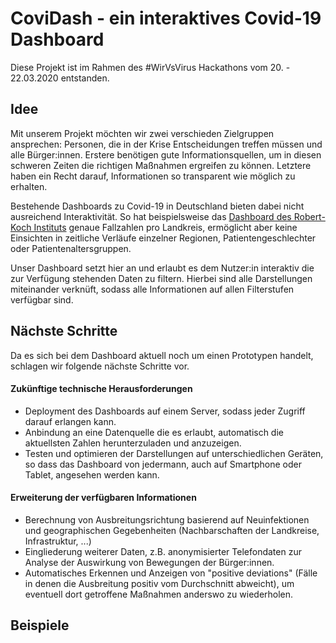 # CoviDash - ein interaktives Covid-19 Dashboard

Diese Projekt ist im Rahmen des #WirVsVirus Hackathons vom 20. - 22.03.2020 entstanden.

## Idee
Mit unserem Projekt möchten wir zwei verschieden Zielgruppen ansprechen: Personen, die in der Krise Entscheidungen treffen müssen und alle Bürger:innen.
Erstere benötigen gute Informationsquellen, um in diesen schweren Zeiten die richtigen Maßnahmen ergreifen zu können.
Letztere haben ein Recht darauf, Informationen so transparent wie möglich zu erhalten.

Bestehende Dashboards zu Covid-19 in Deutschland bieten dabei nicht ausreichend Interaktivität.
So hat beispielsweise das [Dashboard des Robert-Koch Instituts](https://experience.arcgis.com/experience/478220a4c454480e823b17327b2bf1d4)
genaue Fallzahlen pro Landkreis, ermöglicht aber keine Einsichten in zeitliche Verläufe einzelner Regionen, Patientengeschlechter oder Patientenaltersgruppen.

Unser Dashboard setzt hier an und erlaubt es dem Nutzer:in interaktiv die zur Verfügung stehenden Daten zu filtern.
Hierbei sind alle Darstellungen miteinander verknüft, sodass alle Informationen auf allen Filterstufen verfügbar sind.

## Nächste Schritte
Da es sich bei dem Dashboard aktuell noch um einen Prototypen handelt, schlagen wir folgende nächste Schritte vor.

#### Zukünftige technische Herausforderungen
* Deployment des Dashboards auf einem Server, sodass jeder Zugriff darauf erlangen kann.
* Anbindung an eine Datenquelle die es erlaubt, automatisch die aktuellsten Zahlen herunterzuladen und anzuzeigen.
* Testen und optimieren der Darstellungen auf unterschiedlichen Geräten, so dass das Dashboard von jedermann, auch auf Smartphone oder Tablet, angesehen werden kann.

#### Erweiterung der verfügbaren Informationen
* Berechnung von Ausbreitungsrichtung basierend auf Neuinfektionen und geographischen Gegebenheiten (Nachbarschaften der Landkreise, Infrastruktur, ...)
* Eingliederung weiterer Daten, z.B. anonymisierter Telefondaten zur Analyse der Auswirkung von Bewegungen der Bürger:innen.
* Automatisches Erkennen und Anzeigen von "positive deviations" (Fälle in denen die Ausbreitung positiv vom Durchschnitt abweicht), um eventuell dort getroffene Maßnahmen anderswo zu wiederholen.

## Beispiele
